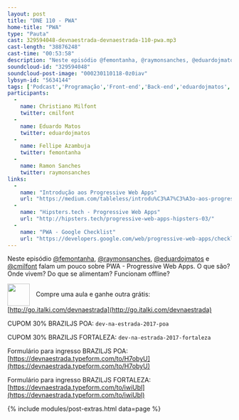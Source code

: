 ```yaml
---
layout: post
title: "DNE 110 - PWA"
home-title: "PWA"
type: "Pauta"
cast: 329594048-devnaestrada-devnaestrada-110-pwa.mp3
cast-length: "38876248"
cast-time: "00:53:58"
description: "Neste episódio @femontanha, @raymonsanches, @eduardojmatos e @cmilfont falam um pouco sobre PWA - Progressive Web Apps. O que são? Onde vivem? Do que se alimentam? Funcionam offline?"
soundcloud-id: "329594048"
soundcloud-post-image: "000230110118-0z0iav"
lybsyn-id: "5634144"
tags: ['Podcast','Programação','Front-end','Back-end','eduardojmatos','pwa','progressive','webapps', 'web app', 'web', 'app']
participants:
  -
    name: Christiano Milfont
    twitter: cmilfont
  -
    name: Eduardo Matos
    twitter: eduardojmatos
  -
    name: Fellipe Azambuja
    twitter: femontanha
  -
    name: Ramon Sanches
    twitter: raymonsanches
links:
  -
    name: "Introdução aos Progressive Web Apps"
    url: "https://medium.com/tableless/introdu%C3%A7%C3%A3o-aos-progressive-web-apps-ad47ba24cddb#.2v9rk9a73"
  -
    name: "Hipsters.tech - Progressive Web Apps"
    url: "http://hipsters.tech/progressive-web-apps-hipsters-03/"
  -
    name: "PWA - Google Checklist"
    url: "https://developers.google.com/web/progressive-web-apps/checklist"
---
```


Neste episódio [@femontanha](https://twitter.com/femontanha), [@raymonsanches](https://twitter.com/raymonsanches), [@eduardojmatos](https://twitter.com/@eduardojmatos) e [@cmilfont](https://twitter.com/@cmilfont) falam um pouco sobre PWA - Progressive Web Apps. O que são? Onde vivem? Do que se alimentam? Funcionam offline?

<img src="http://www.italki.com/static/svg/landing-logo.svg" width="50" style="vertical-align:middle; margin-right: 10px" /> Compre uma aula e ganhe outra grátis: [http://go.italki.com/devnaestrada](http://go.italki.com/devnaestrada)

CUPOM 30% BRAZILJS POA: `dev-na-estrada-2017-poa`

CUPOM 30% BRAZILJS FORTALEZA: `dev-na-estrada-2017-fortaleza`

Formulário para ingresso BRAZILJS POA: [https://devnaestrada.typeform.com/to/H7obyU](https://devnaestrada.typeform.com/to/H7obyU)

Formulário para ingresso BRAZILJS FORTALEZA: [https://devnaestrada.typeform.com/to/iwiUbl](https://devnaestrada.typeform.com/to/iwiUbl)

{% include modules/post-extras.html data=page %}
